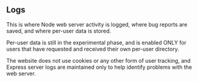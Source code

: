 Logs
---
This is where Node web server activity is logged, where bug reports are saved, and where per-user data is stored.

Per-user data is still in the experimental phase, and is enabled ONLY for users that have requested and received
their own per-user directory.

The website does not use cookies or any other form of user tracking, and Express server logs are maintained only to
help identify problems with the web server.
